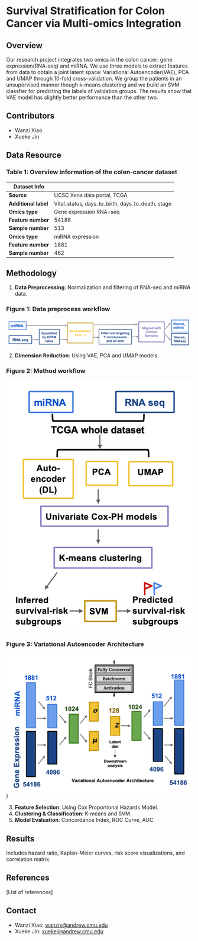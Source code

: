 # Survival Stratification for Colon Cancer via Multi-omics Integration

## Overview
Our research project integrates two omics in the colon cancer: gene expression(RNA-seq) and miRNA. We use three models to extract features from data to obtain a joint latent space: Variational Autoencoder(VAE), PCA and UMAP through 10-fold cross-validation. We group the patients in an unsupervised manner though k-means clustering and we build an SVM classfier for predicting the labels of validation groups. The results show that VAE model has slightly better performance than the other two.

## Contributors
- Wanzi Xiao
- Xueke Jin

## Data Resource
### Table 1: Overview information of the colon-cancer dataset

| Dataset Info       |                                        |
| ------------------ | -------------------------------------- |
| **Source**         | UCSC Xena data portal, TCGA            |
| **Additional label** | Vital_status, days_to_birth, days_to_death, stage |
| **Omics type**     | Gene expression RNA-seq |
| **Feature number** | 54186 |
| **Sample number**  | 513 |
| **Omics type**     | miRNA expression |
| **Feature number** | 1881 |
| **Sample number**  | 462 |

## Methodology
1. **Data Preprocessing**: Normalization and filtering of RNA-seq and miRNA data.

### Figure 1: Data preprocess workflow
![Data preprocess workflow](https://github.com/Wanzi-Xiao/Survival-Stratification-for-Colon-Cancer-via-Multi-omics-Integration/blob/main/figures/Data%20preprocess%20workflow.png)

2. **Dimension Reduction**: Using VAE, PCA and UMAP models.
### Figure 2: Method workflow
![Method workflow](https://github.com/Wanzi-Xiao/Survival-Stratification-for-Colon-Cancer-via-Multi-omics-Integration/blob/main/figures/Method%20workflow.png)

### Figure 3: Variational Autoencoder Architecture
![Variational Autoencoder Architecture](https://github.com/Wanzi-Xiao/Survival-Stratification-for-Colon-Cancer-via-Multi-omics-Integration/blob/main/figures/Variational%20Autoencoder%20Architecture.png))

3. **Feature Selection**: Using Cox Proportional Hazards Model.
4. **Clustering & Classification**: K-means and SVM.
5. **Model Evaluation**: Concordance Index, ROC Curve, AUC.

## Results
Includes hazard ratio, Kaplan-Meier curves, risk score visualizations, and correlation matrix.

## References
[List of references]

## Contact
- Wanzi Xiao: <wanzix@andrew.cmu.edu>
- Xueke Jin: <xuekej@andrew.cmu.edu>
